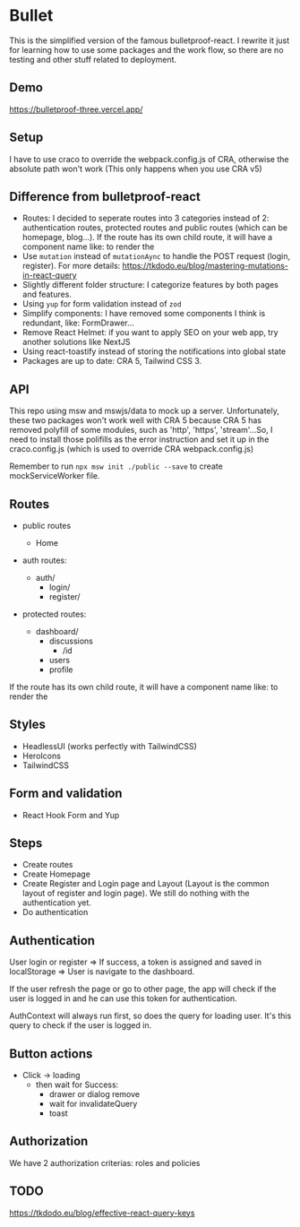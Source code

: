 # Bullet

This is the simplified version of the famous bulletproof-react. I rewrite it just for learning how to use some packages and the work flow, so there are no testing and other stuff related to deployment.

## Demo

<https://bulletproof-three.vercel.app/>

## Setup

I have to use craco to override the webpack.config.js of CRA, otherwise the absolute path won't work (This only happens when you use CRA v5)

## Difference from bulletproof-react

- Routes: I decided to seperate routes into 3 categories instead of 2: authentication routes, protected routes and public routes (which can be homepage, blog...). If the route has its own child route, it will have a component name like: <AuthRoute> to render the <Outlet>
- Use `mutation` instead of `mutationAync` to handle the POST request (login, register). For more details: <https://tkdodo.eu/blog/mastering-mutations-in-react-query>
- Slightly different folder structure: I categorize features by both pages and features.
- Using `yup` for form validation instead of `zod`
- Simplify components: I have removed some components I think is redundant, like: FormDrawer...
- Remove React Helmet: if you want to apply SEO on your web app, try another solutions like NextJS
- Using react-toastify instead of storing the notifications into global state
- Packages are up to date: CRA 5, Tailwind CSS 3.

## API

This repo using msw and mswjs/data to mock up a server. Unfortunately, these two packages won't work well with CRA 5 because CRA 5 has removed polyfill of some modules, such as 'http', 'https', 'stream'...So, I need to install those polifills as the error instruction and set it up in the craco.config.js (which is used to override CRA webpack.config.js)

Remember to run `npx msw init ./public --save` to create mockServiceWorker file.

## Routes

- public routes

  - Home

- auth routes:

  - auth/
    - login/
    - register/

- protected routes:
  - dashboard/
    - discussions
      - /id
    - users
    - profile

If the route has its own child route, it will have a component name like: <AuthRoute> to render the <Outlet>

## Styles

- HeadlessUI (works perfectly with TailwindCSS)
- HeroIcons
- TailwindCSS

## Form and validation

- React Hook Form and Yup

## Steps

- Create routes
- Create Homepage
- Create Register and Login page and Layout (Layout is the common layout of register and login page). We still do nothing with the authentication yet.
- Do authentication

## Authentication

User login or register => If success, a token is assigned and saved in localStorage => User is navigate to the dashboard.

If the user refresh the page or go to other page, the app will check if the user is logged in and he can use this token for authentication.

AuthContext will always run first, so does the query for loading user. It's this query to check if the user is logged in.

## Button actions

- Click -> loading
  - then wait for Success:
    - drawer or dialog remove
    - wait for invalidateQuery
    - toast

## Authorization

We have 2 authorization criterias: roles and policies

## TODO

<https://tkdodo.eu/blog/effective-react-query-keys>
